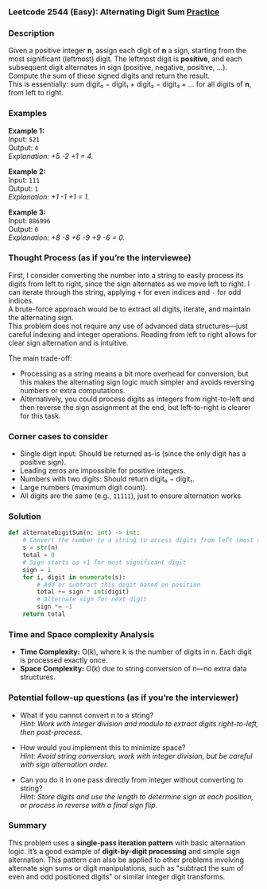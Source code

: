 ### Leetcode 2544 (Easy): Alternating Digit Sum [Practice](https://leetcode.com/problems/alternating-digit-sum)

### Description  
Given a positive integer **n**, assign each digit of **n** a sign, starting from the most significant (leftmost) digit. The leftmost digit is **positive**, and each subsequent digit alternates in sign (positive, negative, positive, ...). Compute the sum of these signed digits and return the result.  
This is essentially: sum digit₀ − digit₁ + digit₂ − digit₃ + ... for all digits of **n**, from left to right.

### Examples  

**Example 1:**  
Input: `521`  
Output: `4`  
*Explanation: +5 -2 +1 = 4.*

**Example 2:**  
Input: `111`  
Output: `1`  
*Explanation: +1 -1 +1 = 1.*

**Example 3:**  
Input: `886996`  
Output: `0`  
*Explanation: +8 -8 +6 -9 +9 -6 = 0.*

### Thought Process (as if you’re the interviewee)  
First, I consider converting the number into a string to easily process its digits from left to right, since the sign alternates as we move left to right. I can iterate through the string, applying `+` for even indices and `-` for odd indices.  
A brute-force approach would be to extract all digits, iterate, and maintain the alternating sign.  
This problem does not require any use of advanced data structures—just careful indexing and integer operations. Reading from left to right allows for clear sign alternation and is intuitive.

The main trade-off: 
- Processing as a string means a bit more overhead for conversion, but this makes the alternating sign logic much simpler and avoids reversing numbers or extra computations.  
- Alternatively, you could process digits as integers from right-to-left and then reverse the sign assignment at the end, but left-to-right is clearer for this task.

### Corner cases to consider  
- Single digit input: Should be returned as-is (since the only digit has a positive sign).
- Leading zeros are impossible for positive integers.
- Numbers with two digits: Should return digit₀ − digit₁.
- Large numbers (maximum digit count).
- All digits are the same (e.g., `11111`), just to ensure alternation works.

### Solution

```python
def alternateDigitSum(n: int) -> int:
    # Convert the number to a string to access digits from left (most significant) to right
    s = str(n)
    total = 0
    # Sign starts as +1 for most significant digit
    sign = 1
    for i, digit in enumerate(s):
        # Add or subtract this digit based on position
        total += sign * int(digit)
        # Alternate sign for next digit
        sign *= -1
    return total
```

### Time and Space complexity Analysis  

- **Time Complexity:** O(k), where k is the number of digits in n. Each digit is processed exactly once.
- **Space Complexity:** O(k) due to string conversion of n—no extra data structures.

### Potential follow-up questions (as if you’re the interviewer)  

- What if you cannot convert n to a string?  
  *Hint: Work with integer division and modulo to extract digits right-to-left, then post-process.*

- How would you implement this to minimize space?  
  *Hint: Avoid string conversion, work with integer division, but be careful with sign alternation order.*

- Can you do it in one pass directly from integer without converting to string?  
  *Hint: Store digits and use the length to determine sign at each position, or process in reverse with a final sign flip.*

### Summary
This problem uses a **single-pass iteration pattern** with basic alternation logic. It’s a good example of **digit-by-digit processing** and simple sign alternation. This pattern can also be applied to other problems involving alternate sign sums or digit manipulations, such as "subtract the sum of even and odd positioned digits" or similar integer digit transforms.